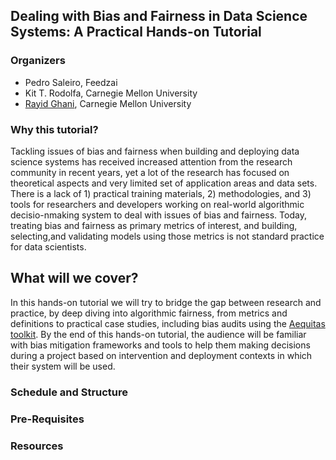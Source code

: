 ## Dealing with Bias and Fairness in Data Science Systems: A Practical Hands-on Tutorial

### Organizers

- Pedro Saleiro, Feedzai
- Kit T. Rodolfa, Carnegie Mellon University
- [Rayid Ghani](http://www.rayidghani.com), Carnegie Mellon University


### Why this tutorial?

Tackling issues of bias and fairness when building and deploying data science systems has received increased attention from the research community in recent years, yet a lot of the research has focused on theoretical aspects and very limited set of application areas and data sets.  There is a lack of 1) practical training materials,  2) methodologies,  and 3) tools for researchers and developers working on real-world algorithmic decisio-nmaking system to deal with issues of bias and fairness.  Today, treating bias and fairness as primary metrics of interest, and building, selecting,and  validating  models  using  those metrics is not standard practice for data scientists. 

## What will we cover?

In this hands-on  tutorial  we  will  try  to  bridge  the  gap between research and practice, by deep diving into algorithmic fairness, from metrics and definitions to practical case studies, including bias audits using the [Aequitas toolkit](http://github.com/dssg/aequitas). By the end of this hands-on tutorial, the audience will be familiar with bias mitigation  frameworks and tools to help them making decisions during a project based on intervention and deployment contexts in which their system will be used.

### Schedule and Structure


### Pre-Requisites


### Resources



